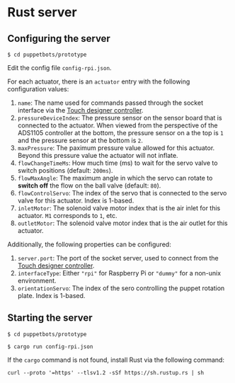 # Rust server

## Configuring the server
```
$ cd puppetbots/prototype
```
Edit the config file `config-rpi.json`.

For each actuator, there is an `actuator` entry with the following configuration values:

1. `name`: The name used for commands passed through the socket interface via the [Touch designer controller]('touch-designer.md').
2. `pressureDeviceIndex`: The pressure sensor on the sensor board that is connected to the actuator. When viewed from the perspective of the ADS1105 controller at the bottom, the pressure sensor on a the top is `1` and the pressure sensor at the bottom is `2`.
3. `maxPressure`: The paximum pressure value allowed for this actuator. Beyond this pressure value the actuator will not inflate.
4. `flowChangeTimeMs`: How much time (ms) to wait for the servo valve to switch positions (default: `200ms`).
5. `flowMaxAngle`: The maximum angle in which the servo can rotate to **switch off** the flow on the ball valve (default: `80`).
6. `flowControlServo`: The index of the servo that is connected to the servo valve for this actuator. Index is 1-based.
7. `inletMotor`: The solenoid valve motor index that is the air  inlet for this actuator. `M1` corresponds to `1`, etc. 
8. `outletMotor`: The solenoid valve motor index that is the air outlet for this actuator.

Additionally, the following properties can be configured:
1. `server.port`: The port of the socket server, used to connect from the [Touch designer controller]('touch-designer.md').
2. `interfaceType`: Either `"rpi"` for Raspberry Pi or `"dummy"` for a non-unix environment.
3. `orientationServo`: The index of the sero controlling the puppet rotation plate. Index is 1-based.    


## Starting the server
```
$ cd puppetbots/prototype
```
```
$ cargo run config-rpi.json
```
If the `cargo` command is not found, install Rust via the following command:
```
curl --proto '=https' --tlsv1.2 -sSf https://sh.rustup.rs | sh
```

